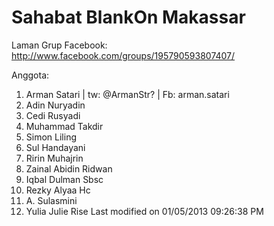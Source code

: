 # Sahabat BlankOn Makassar
Laman Grup Facebook: ​http://www.facebook.com/groups/195790593807407/

Anggota:
   1. Arman Satari | tw: @ArmanStr? | Fb: arman.satari
   2. Adin Nuryadin
   3. Cedi Rusyadi
   4. Muhammad Takdir
   5. Simon Liling
   6. Sul Handayani
   7. Ririn Muhajrin
   8. Zainal Abidin Ridwan
   9. Iqbal Dulman Sbsc
  10. Rezky Alyaa Hc
  11. A. Sulasmini
  12. Yulia Julie Rise
Last modified on 01/05/2013 09:26:38 PM



